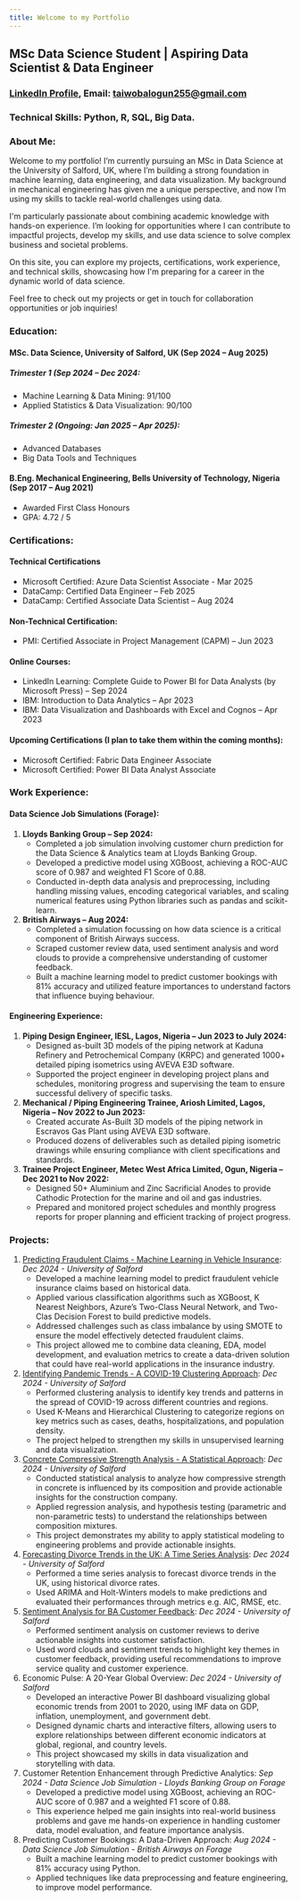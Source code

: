 ```yaml
---
title: Welcome to my Portfolio
---
```


## MSc Data Science Student | Aspiring Data Scientist & Data Engineer
### [LinkedIn Profile](https://www.linkedin.com/in/abdulquadribalogun), Email: taiwobalogun255@gmail.com
### Technical Skills: Python, R, SQL, Big Data.

### About Me:
Welcome to my portfolio! I’m currently pursuing an MSc in Data Science at the University of Salford, UK, where I’m building a strong foundation in machine learning, data engineering, and data visualization. My background in mechanical engineering has given me a unique perspective, and now I’m using my skills to tackle real-world challenges using data.

I'm particularly passionate about combining academic knowledge with hands-on experience. I’m looking for opportunities where I can contribute to impactful projects, develop my skills, and use data science to solve complex business and societal problems.

On this site, you can explore my projects, certifications, work experience, and technical skills, showcasing how I'm preparing for a career in the dynamic world of data science.

Feel free to check out my projects or get in touch for collaboration opportunities or job inquiries!

### Education:
#### MSc. Data Science, University of Salford, UK (Sep 2024 – Aug 2025)

##### Trimester 1 (Sep 2024 – Dec 2024:

- Machine Learning & Data Mining: 91/100
- Applied Statistics & Data Visualization: 90/100

##### Trimester 2 (Ongoing: Jan 2025 – Apr 2025):
- Advanced Databases
- Big Data Tools and Techniques


#### B.Eng. Mechanical Engineering, Bells University of Technology, Nigeria (Sep 2017 – Aug 2021)
- Awarded First Class Honours
- GPA: 4.72 / 5

### Certifications:
#### Technical Certifications
- Microsoft Certified: Azure Data Scientist Associate - Mar 2025
- DataCamp: Certified Data Engineer – Feb 2025
- DataCamp: Certified Associate Data Scientist – Aug 2024

#### Non-Technical Certification:
- PMI: Certified Associate in Project Management (CAPM) – Jun 2023

#### Online Courses:
- LinkedIn Learning: Complete Guide to Power BI for Data Analysts (by Microsoft Press) – Sep 2024
- IBM: Introduction to Data Analytics – Apr 2023
- IBM: Data Visualization and Dashboards with Excel and Cognos – Apr 2023 

#### Upcoming Certifications (I plan to take them within the coming months):
- Microsoft Certified: Fabric Data Engineer Associate
- Microsoft Certified: Power BI Data Analyst Associate

### Work Experience:
 
#### Data Science Job Simulations (Forage):
1.	**Lloyds Banking Group – Sep 2024:**
    - Completed a job simulation involving customer churn prediction for the Data Science & Analytics team at Lloyds Banking Group.
    - Developed a predictive model using XGBoost, achieving a ROC-AUC score of 0.987 and weighted F1 Score of 0.88.
    - Conducted in-depth data analysis and preprocessing, including handling missing values, encoding categorical variables, and scaling numerical features using Python libraries such as pandas and scikit-learn.
2.	**British Airways – Aug 2024:**
    - Completed a simulation focussing on how data science is a critical component of British Airways success.
    - Scraped customer review data, used sentiment analysis and word clouds to provide a comprehensive understanding of customer feedback.
    - Built a machine learning model to predict customer bookings with 81% accuracy and utilized feature importances to understand factors that influence buying behaviour.

#### Engineering Experience:
1.	**Piping Design Engineer, IESL, Lagos, Nigeria – Jun 2023 to July 2024:**
    - Designed as-built 3D models of the piping network at Kaduna Refinery and Petrochemical Company (KRPC) and generated 1000+ detailed piping isometrics using AVEVA E3D software.
    - Supported the project engineer in developing project plans and schedules, monitoring progress and supervising the team to ensure successful delivery of specific tasks.
2.	**Mechanical / Piping Engineering Trainee, Ariosh Limited, Lagos, Nigeria – Nov 2022 to Jun 2023:**
    - Created accurate As-Built 3D models of the piping network in Escravos Gas Plant using AVEVA E3D software.
    - Produced dozens of deliverables such as detailed piping isometric drawings while ensuring compliance with client specifications and standards.
3.	**Trainee Project Engineer, Metec West Africa Limited, Ogun, Nigeria – Dec 2021 to Nov 2022:**
    - Designed 50+ Aluminium and Zinc Sacrificial Anodes to provide Cathodic Protection for the marine and oil and gas industries.
    - Prepared and monitored project schedules and monthly progress reports for proper planning and efficient tracking of project progress.

### Projects:

1.	[Predicting Fraudulent Claims - Machine Learning in Vehicle Insurance](https://github.com/B-Taiwo/vehicle-insurance-fraud-prediction):
*Dec 2024 - University of Salford*
    - Developed a machine learning model to predict fraudulent vehicle insurance claims based on historical data.
    - Applied various classification algorithms such as XGBoost, K Nearest Neighbors, Azure’s Two-Class Neural Network, and Two-Clas Decision Forest to build predictive models.
    - Addressed challenges such as class imbalance by using SMOTE  to ensure the model effectively detected fraudulent claims.
    - This project allowed me to combine data cleaning, EDA, model development, and evaluation metrics to create a data-driven solution that could have real-world applications in the insurance industry.
2.	[Identifying Pandemic Trends - A COVID-19 Clustering Approach](https://github.com/B-Taiwo/covid-19-clustering):
*Dec 2024 - University of Salford*
    - Performed clustering analysis to identify key trends and patterns in the spread of COVID-19 across different countries and regions.
    - Used K-Means and Hierarchical Clustering to categorize regions on key metrics such as cases, deaths, hospitalizations, and population density.
    - The project helped to strengthen my skills in unsupervised learning and data visualization.
3.	[Concrete Compressive Strength Analysis - A Statistical Approach](https://github.com/B-Taiwo/concrete-strength-statistical-analysis):
*Dec 2024 - University of Salford*
    - Conducted statistical analysis to analyze how compressive strength in concrete is influenced by its composition and provide actionable insights for the construction company.
    - Applied regression analysis, and hypothesis testing (parametric and non-parametric tests) to understand the relationships between composition mixtures.
    - This project demonstrates my ability to apply statistical modeling to engineering problems and provide actionable insights.
4.	[Forecasting Divorce Trends in the UK: A Time Series Analysis](https://github.com/B-Taiwo/concrete-strength-statistical-analysis):
*Dec 2024 - University of Salford*
    - Performed a time series analysis to forecast divorce trends in the UK, using historical divorce rates.
    - Used ARIMA and Holt-Winters models to make predictions and evaluated their performances through metrics e.g. AIC, RMSE, etc.
5.	[Sentiment Analysis for BA Customer Feedback](https://github.com/B-Taiwo/sentiment-analysis-british-airways):
*Dec 2024 - University of Salford*
    - Performed sentiment analysis on customer reviews to derive actionable insights into customer satisfaction.
    - Used word clouds and sentiment trends to highlight key themes in customer feedback, providing useful recommendations to improve service quality and customer experience.
6.	Economic Pulse: A 20-Year Global Overview:
*Dec 2024 - University of Salford*
    - Developed an interactive Power BI dashboard visualizing global economic trends from 2001 to 2020, using IMF data on GDP, inflation, unemployment, and government debt.
    - Designed dynamic charts and interactive filters, allowing users to explore relationships between different economic indicators at global, regional, and country levels.
    - This project showcased my skills in data visualization and storytelling with data.
7.	Customer Retention Enhancement through Predictive Analytics:
*Sep 2024 - Data Science Job Simulation - Lloyds Banking Group on Forage*
    - Developed a predictive model using XGBoost, achieving an ROC-AUC score of 0.987 and a weighted F1 score of 0.88.
    - This experience helped me gain insights into real-world business problems and gave me hands-on experience in handling customer data, model evaluation, and feature importance analysis.
8.	Predicting Customer Bookings: A Data-Driven Approach:
*Aug 2024 - Data Science Job Simulation - British Airways on Forage*
    - Built a machine learning model to predict customer bookings with 81% accuracy using Python.
    - Applied techniques like data preprocessing and feature engineering, to improve model performance.


